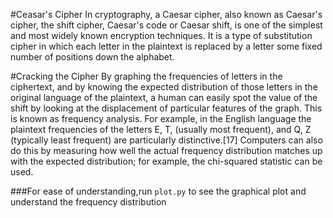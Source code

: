 #Ceasar's Cipher
In cryptography, a Caesar cipher, also known as Caesar's cipher, the shift cipher, Caesar's code or Caesar shift, is one of the simplest and most widely known encryption techniques. It is a type of substitution cipher in which each letter in the plaintext is replaced by a letter some fixed number of positions down the alphabet.

#Cracking the Cipher
By graphing the frequencies of letters in the ciphertext, and by knowing the expected distribution of those letters in the original language of the plaintext, a human can easily spot the value of the shift by looking at the displacement of particular features of the graph. This is known as frequency analysis. For example, in the English language the plaintext frequencies of the letters E, T, (usually most frequent), and Q, Z (typically least frequent) are particularly distinctive.[17] Computers can also do this by measuring how well the actual frequency distribution matches up with the expected distribution; for example, the chi-squared statistic can be used.

###For ease of understanding,run `plot.py` to see the graphical plot and understand the frequency distribution 

